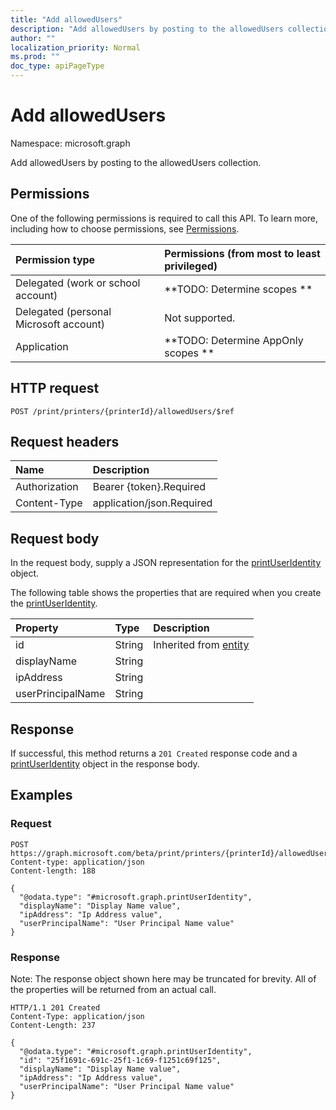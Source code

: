 ```yaml
---
title: "Add allowedUsers"
description: "Add allowedUsers by posting to the allowedUsers collection."
author: ""
localization_priority: Normal
ms.prod: ""
doc_type: apiPageType
---
```


# Add allowedUsers

Namespace: microsoft.graph

Add allowedUsers by posting to the allowedUsers collection.

## Permissions
One of the following permissions is required to call this API. To learn more, including how to choose permissions, see [Permissions](/concepts/permissions-reference.md).

|Permission type|Permissions (from most to least privileged)|
|:---|:---|
|Delegated (work or school account)|**TODO: Determine scopes **|
|Delegated (personal Microsoft account)|Not supported.|
|Application|**TODO: Determine AppOnly scopes **|

## HTTP request
<!-- {
  "blockType": "ignored"
}
-->
``` http
POST /print/printers/{printerId}/allowedUsers/$ref
```

## Request headers
|Name|Description|
|:---|:---|
|Authorization|Bearer {token}.Required|
|Content-Type|application/json.Required|

## Request body
In the request body, supply a JSON representation for the [printUserIdentity](../resources/printuseridentity.md) object.

The following table shows the properties that are required when you create the [printUserIdentity](../resources/printuseridentity.md).

|Property|Type|Description|
|:---|:---|:---|
|id|String| Inherited from [entity](../resources/entity.md)|
|displayName|String||
|ipAddress|String||
|userPrincipalName|String||



## Response
If successful, this method returns a `201 Created` response code and a [printUserIdentity](../resources/printuseridentity.md) object in the response body.

## Examples

### Request
<!-- {
  "blockType": "request",
  "name": "create_printuseridentity_from_"
}
-->
``` http
POST https://graph.microsoft.com/beta/print/printers/{printerId}/allowedUsers
Content-type: application/json
Content-length: 188

{
  "@odata.type": "#microsoft.graph.printUserIdentity",
  "displayName": "Display Name value",
  "ipAddress": "Ip Address value",
  "userPrincipalName": "User Principal Name value"
}
```

### Response
Note: The response object shown here may be truncated for brevity. All of the properties will be returned from an actual call.
<!-- {
  "blockType": "response",
  "truncated": true,
  "@odata.type": "microsoft.graph.printuseridentity"
}
-->
``` http
HTTP/1.1 201 Created
Content-Type: application/json
Content-Length: 237

{
  "@odata.type": "#microsoft.graph.printUserIdentity",
  "id": "25f1691c-691c-25f1-1c69-f1251c69f125",
  "displayName": "Display Name value",
  "ipAddress": "Ip Address value",
  "userPrincipalName": "User Principal Name value"
}
```

